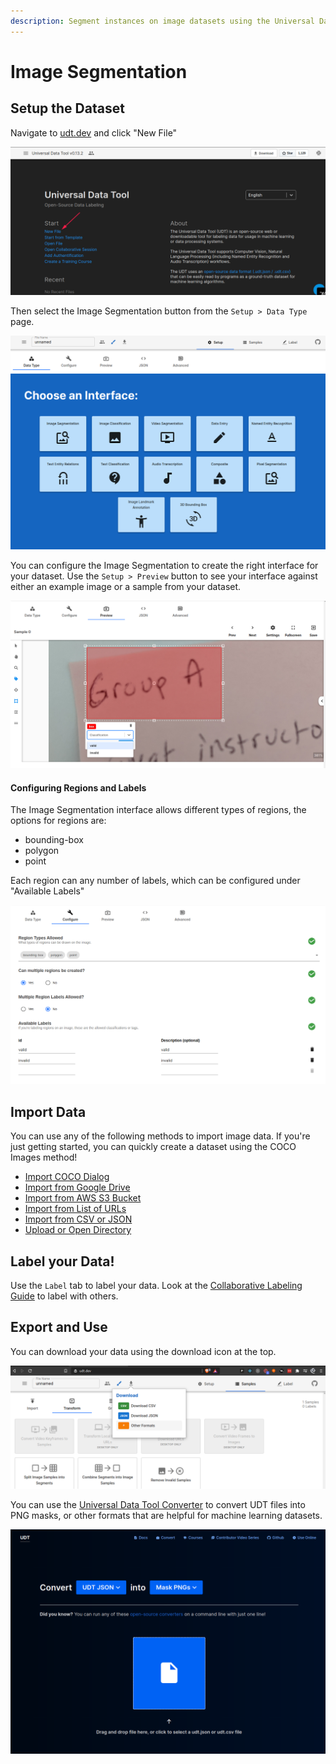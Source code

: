 ```yaml
---
description: Segment instances on image datasets using the Universal Data Tool
---
```


# Image Segmentation

## Setup the Dataset

Navigate to [udt.dev](https://udt.dev) and click "New File"

![Click &quot;New File&quot; on udt.dev](../.gitbook/assets/image%20%2815%29.png)

Then select the Image Segmentation button from the `Setup > Data Type` page.

![](../.gitbook/assets/image%20%2822%29.png)

You can configure the Image Segmentation to create the right interface for your dataset. Use the `Setup > Preview` button to see your interface against either an example image or a sample from your dataset.

![Image Segmentation with Bounding Box Classification](../.gitbook/assets/image%20%2823%29.png)

#### Configuring Regions and Labels

The Image Segmentation interface allows different types of regions, the options for regions are:

* bounding-box
* polygon
* point

Each region can any number of labels, which can be configured under "Available Labels"

![](../.gitbook/assets/image%20%2826%29.png)

## Import Data

You can use any of the following methods to import image data. If you're just getting started, you can quickly create a dataset using the COCO Images method!

* [Import COCO Dialog](../importing-data/coco-images.md)
* [Import from Google Drive](../importing-data/import-from-google-drive.md)
* [Import from AWS S3 Bucket](../importing-data/import-from-aws-s3-bucket.md)
* [Import from List of URLs](../importing-data/import-file-urls.md)
* [Import from CSV or JSON](../importing-data/import-from-csv-or-json.md)
* [Upload or Open Directory](../importing-data/upload-or-open-directories.md)

## Label your Data!

Use the `Label` tab to label your data. Look at the [Collaborative Labeling Guide](../collaborative-labeling.md) to label with others.

## Export and Use

You can download your data using the download icon at the top.

![Download your data in CSV or JSON format to use the annotations](../.gitbook/assets/image%20%2846%29.png)

You can use the [Universal Data Tool Converter](https://universaldatatool.com/convert) to convert UDT files into PNG masks, or other formats that are helpful for machine learning datasets.

![It&apos;s very common to convert into PNGs](../.gitbook/assets/image%20%2830%29.png)

